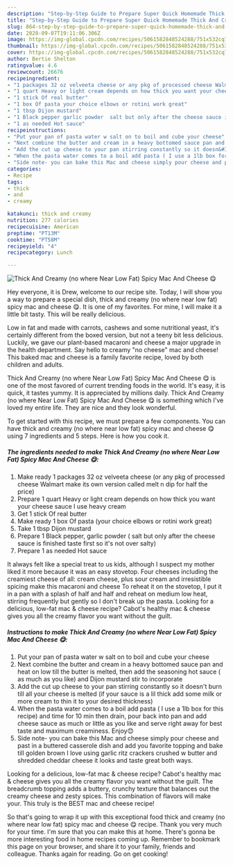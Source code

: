 ```yaml
---
description: "Step-by-Step Guide to Prepare Super Quick Homemade Thick And Creamy (no where Near Low Fat) Spicy Mac And Cheese 😋"
title: "Step-by-Step Guide to Prepare Super Quick Homemade Thick And Creamy (no where Near Low Fat) Spicy Mac And Cheese 😋"
slug: 864-step-by-step-guide-to-prepare-super-quick-homemade-thick-and-creamy-no-where-near-low-fat-spicy-mac-and-cheese
date: 2020-09-07T19:11:06.306Z
image: https://img-global.cpcdn.com/recipes/5061582848524288/751x532cq70/thick-and-creamy-no-where-near-low-fat-spicy-mac-and-cheese-😋-recipe-main-photo.jpg
thumbnail: https://img-global.cpcdn.com/recipes/5061582848524288/751x532cq70/thick-and-creamy-no-where-near-low-fat-spicy-mac-and-cheese-😋-recipe-main-photo.jpg
cover: https://img-global.cpcdn.com/recipes/5061582848524288/751x532cq70/thick-and-creamy-no-where-near-low-fat-spicy-mac-and-cheese-😋-recipe-main-photo.jpg
author: Bertie Shelton
ratingvalue: 4.6
reviewcount: 26676
recipeingredient:
- "1 packages 32 oz velveeta cheese or any pkg of processed cheese Walmart make its own version called melt n dip for half the price"
- "1 quart Heavy or light cream depends on how thick you want your cheese sauce I use heavy cream"
- "1 stick Of real butter"
- "1 box Of pasta your choice elbows or rotini work great"
- "1 tbsp Dijon mustard"
- "1 Black pepper garlic powder  salt but only after the cheese sauce is finished taste first so its not over salty"
- "1 as needed Hot sauce"
recipeinstructions:
- "Put your pan of pasta water w salt on to boil and cube your cheese"
- "Next combine the butter and cream in a heavy bottomed sauce pan and heat on low till the butter is melted, then add the seasoning hot sauce ( as much as you like) and Dijon mustard stir to incorporate"
- "Add the cut up cheese to your pan stirring constantly so it doesn&#39;t burn till all your cheese is melted (if your sauce is a lil thick add some milk or more cream to thin it to your desired thickness)"
- "When the pasta water comes to a boil add pasta ( I use a 1lb box for this recipe) and time for 10 min then drain, pour back into pan and add cheese sauce as much or little as you like and serve right away for best taste and maximum creaminess.  Enjoy😊"
- "Side note- you can bake this Mac and cheese simply pour cheese and past in a buttered casserole dish and add you favorite topping and bake till golden brown I love using garlic ritz crackers crushed w butter and shredded cheddar cheese it looks and taste great both ways."
categories:
- Recipe
tags:
- thick
- and
- creamy

katakunci: thick and creamy 
nutrition: 277 calories
recipecuisine: American
preptime: "PT13M"
cooktime: "PT58M"
recipeyield: "4"
recipecategory: Lunch

---
```



![Thick And Creamy (no where Near Low Fat) Spicy Mac And Cheese 😋](https://img-global.cpcdn.com/recipes/5061582848524288/751x532cq70/thick-and-creamy-no-where-near-low-fat-spicy-mac-and-cheese-😋-recipe-main-photo.jpg)

Hey everyone, it is Drew, welcome to our recipe site. Today, I will show you a way to prepare a special dish, thick and creamy (no where near low fat) spicy mac and cheese 😋. It is one of my favorites. For mine, I will make it a little bit tasty. This will be really delicious.

Low in fat and made with carrots, cashews and some nutritional yeast, it&#39;s certainly different from the boxed version, but not a teeny bit less delicious. Luckily, we gave our plant-based macaroni and cheese a major upgrade in the health department. Say hello to creamy &#34;no cheese&#34; mac and cheese! This baked mac and cheese is a family favorite recipe, loved by both children and adults.

Thick And Creamy (no where Near Low Fat) Spicy Mac And Cheese 😋 is one of the most favored of current trending foods in the world. It's easy, it is quick, it tastes yummy. It is appreciated by millions daily. Thick And Creamy (no where Near Low Fat) Spicy Mac And Cheese 😋 is something which I've loved my entire life. They are nice and they look wonderful.


To get started with this recipe, we must prepare a few components. You can have thick and creamy (no where near low fat) spicy mac and cheese 😋 using 7 ingredients and 5 steps. Here is how you cook it.

<!--inarticleads1-->

##### The ingredients needed to make Thick And Creamy (no where Near Low Fat) Spicy Mac And Cheese 😋:

1. Make ready 1 packages 32 oz velveeta cheese (or any pkg of processed cheese Walmart make its own version called melt n dip for half the price)
1. Prepare 1 quart Heavy or light cream depends on how thick you want your cheese sauce I use heavy cream
1. Get 1 stick Of real butter
1. Make ready 1 box Of pasta (your choice elbows or rotini work great)
1. Take 1 tbsp Dijon mustard
1. Prepare 1 Black pepper, garlic powder ( salt but only after the cheese sauce is finished taste first so it&#39;s not over salty)
1. Prepare 1 as needed Hot sauce


It always felt like a special treat to us kids, although I suspect my mother liked it more because it was an easy stovetop. Four cheeses including the creamiest cheese of all: cream cheese, plus sour cream and irresistible spicing make this macaroni and cheese To reheat it on the stovetop, I put it in a pan with a splash of half and half and reheat on medium low heat, stirring frequently but gently so I don&#39;t break up the pasta. Looking for a delicious, low-fat mac &amp; cheese recipe? Cabot&#39;s healthy mac &amp; cheese gives you all the creamy flavor you want without the guilt. 

<!--inarticleads2-->

##### Instructions to make Thick And Creamy (no where Near Low Fat) Spicy Mac And Cheese 😋:

1. Put your pan of pasta water w salt on to boil and cube your cheese
1. Next combine the butter and cream in a heavy bottomed sauce pan and heat on low till the butter is melted, then add the seasoning hot sauce ( as much as you like) and Dijon mustard stir to incorporate
1. Add the cut up cheese to your pan stirring constantly so it doesn&#39;t burn till all your cheese is melted (if your sauce is a lil thick add some milk or more cream to thin it to your desired thickness)
1. When the pasta water comes to a boil add pasta ( I use a 1lb box for this recipe) and time for 10 min then drain, pour back into pan and add cheese sauce as much or little as you like and serve right away for best taste and maximum creaminess.  Enjoy😊
1. Side note- you can bake this Mac and cheese simply pour cheese and past in a buttered casserole dish and add you favorite topping and bake till golden brown I love using garlic ritz crackers crushed w butter and shredded cheddar cheese it looks and taste great both ways.


Looking for a delicious, low-fat mac &amp; cheese recipe? Cabot&#39;s healthy mac &amp; cheese gives you all the creamy flavor you want without the guilt. The breadcrumb topping adds a buttery, crunchy texture that balances out the creamy cheese and zesty spices. This combination of flavors will make your. This truly is the BEST mac and cheese recipe! 

So that's going to wrap it up with this exceptional food thick and creamy (no where near low fat) spicy mac and cheese 😋 recipe. Thank you very much for your time. I'm sure that you can make this at home. There's gonna be more interesting food in home recipes coming up. Remember to bookmark this page on your browser, and share it to your family, friends and colleague. Thanks again for reading. Go on get cooking!
